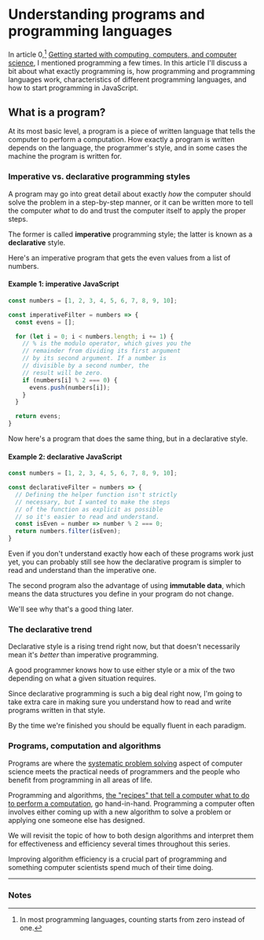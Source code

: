 # Understanding programs and programming languages

In article 0,[^1] [Getting started with computing, computers, and computer science](./0-getting-started.md), I mentioned programming a few times. In this article I'll discuss a bit about what exactly programming is, how programming and programming languages work, characteristics of different programming languages, and how to start programming in JavaScript.

## What is a program?

At its most basic level, a program is a piece of written language that tells the computer to perform a computation. How exactly a program is written depends on the language, the programmer's style, and in some cases the machine the program is written for.

### Imperative vs. declarative programming styles

A program may go into great detail about exactly _how_ the computer should solve the problem in a step-by-step manner, or it can be written more to tell the computer _what_ to do and trust the computer itself to apply the proper steps.

The former is called **imperative** programming style; the latter is known as a **declarative** style.

Here's an imperative program that gets the even values from a list of numbers.

#### Example 1: imperative JavaScript

```javascript
const numbers = [1, 2, 3, 4, 5, 6, 7, 8, 9, 10];

const imperativeFilter = numbers => {
  const evens = [];

  for (let i = 0; i < numbers.length; i += 1) {
    // % is the modulo operator, which gives you the
    // remainder from dividing its first argument
    // by its second argument. If a number is
    // divisible by a second number, the
    // result will be zero.
    if (numbers[i] % 2 === 0) {
      evens.push(numbers[i]);
    }
  }

  return evens;
}
```

Now here's a program that does the same thing, but in a declarative style.

#### Example 2: declarative JavaScript

```javascript
const numbers = [1, 2, 3, 4, 5, 6, 7, 8, 9, 10];

const declarativeFilter = numbers => {
  // Defining the helper function isn't strictly
  // necessary, but I wanted to make the steps
  // of the function as explicit as possible
  // so it's easier to read and understand.
  const isEven = number => number % 2 === 0;
  return numbers.filter(isEven);
}
```

Even if you don't understand exactly how each of these programs work just yet, you can probably still see how the declarative program is simpler to read and understand than the imperative one.

The second program also the advantage of using **immutable data**, which means the data structures you define in your program do not change.

We'll see why that's a good thing later.

### The declarative trend

Declarative style is a rising trend right now, but that doesn't necessarily mean it's _better_ than imperative programming.

A good programmer knows how to use either style or a mix of the two depending on what a given situation requires.

Since declarative programming is such a big deal right now, I'm going to take extra care in making sure you understand how to read and write programs written in that style.

By the time we're finished you should be equally fluent in each paradigm.

### Programs, computation and algorithms

Programs are where the [systematic problem solving](./1-computers-programming-and-javascript/0-getting-started.md#systematic-problem-solving) aspect of computer science meets the practical needs of programmers and the people who benefit from programming in all areas of life.

Programming and algorithms, [the "recipes" that tell a computer what to do to perform a computation](./0-getting-started.md#algorithms-and-thinking-algorithmically), go hand-in-hand. Programming a computer often involves either coming up with a new algorithm to solve a problem or applying one someone else has designed.

We will revisit the topic of how to both design algorithms and interpret them for effectiveness and efficiency several times throughout this series.

Improving algorithm efficiency is a crucial part of programming and something computer scientists spend much of their time doing.

<hr>

### Notes

[^1]: In most programming languages, counting starts from zero instead of one.
